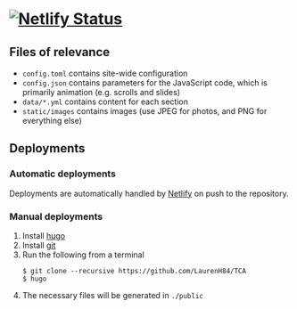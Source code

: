 # [![Netlify Status](https://api.netlify.com/api/v1/badges/3157ec0e-79e4-44d6-9561-7941b26f9826/deploy-status)](https://app.netlify.com/sites/festive-mestorf-cf09aa/deploys)

## Files of relevance
- `config.toml` contains site-wide configuration
- `config.json` contains parameters for the JavaScript code, which is primarily animation (e.g. scrolls and slides)
- `data/*.yml` contains content for each section
- `static/images` contains images (use JPEG for photos, and PNG for everything else)

## Deployments
### Automatic deployments
Deployments are automatically handled by [Netlify](https://www.netlify.com/) on push to the repository.
### Manual deployments
1) Install [hugo](https://gohugo.io/)
2) Install [git](https://git-scm.com/)
3) Run the following from a terminal
   ```
   $ git clone --recursive https://github.com/LaurenH84/TCA
   $ hugo
   ```
4) The necessary files will be generated in `./public`
